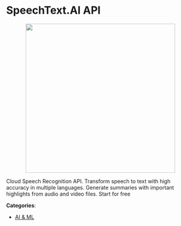 # SpeechText.AI API
<p align="center">
    <img width="400" src="https://raw.githubusercontent.com/apis-list/apis-list/apis/speechtext-ai-api/logo_256x256.png" />
</p>

Cloud Speech Recognition API. Transform speech to text with high accuracy in multiple languages. Generate summaries with important highlights from audio and video files. Start for free



**Categories**:
- [AI & ML](https://github.com/apis-list/apis-list#ai-and-ml)




